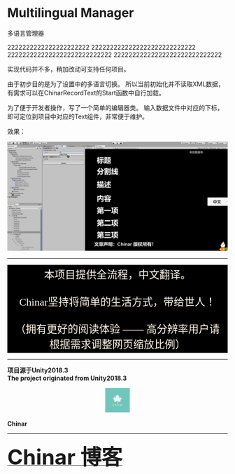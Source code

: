 # Multilingual Manager
多语言管理器

2222222222222222222222
2222222222222222222222222222
2222222222222222222222222222
22222222222222222222222222222



实现代码并不多，稍加改动可支持任何项目。

由于初步目的是为了设置中的多语言切换。
所以当前初始化并不读取XML数据，有需求可以在ChinarRecordText的Start函数中自行加载。

为了便于开发者操作，写了一个简单的编辑器类。
输入数据文件中对应的下标，即可定位到项目中对应的Text组件，非常便于维护。

效果：
<center>
<img src="https://github.com/ChinarG/TUTORIAL--GitHub/blob/master/Head%20Portrait/Mltinational%20Language/%E7%BC%96%E8%BE%91%E5%99%A8.gif?raw=true" $ $ />
</center>

----------
<table><tr><td bgcolor= #000000>
<center><font face="微软雅黑" color=#FDF5E6 size=5>本项目提供全流程，中文翻译。<br><br>Chinar坚持将简单的生活方式，带给世人！<br><br>（拥有更好的阅读体验 ―― 高分辨率用户请根据需求调整网页缩放比例）
</font>
</td></tr></table>

----------

**项目源于Unity2018.3**
**<br>The project originated from Unity2018.3**


<center>
<img src="https://github.com/ChinarG/TUTORIAL--GitHub/blob/master/Head%20Portrait/Chinar%E9%9D%92%E8%89%B2.png?raw=true" width="11%" height="11%" $ $ />
</center>

**Chinar**

----------

**[<font size=7> Chinar 博客](http://www.chinar.xin "跳转到 Chinar 博客")**
